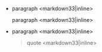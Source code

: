 - paragraph <markdown33|inline>

  paragraph <markdown33|inline>

- paragraph <markdown33|inline>

  > quote <markdown33|inline>